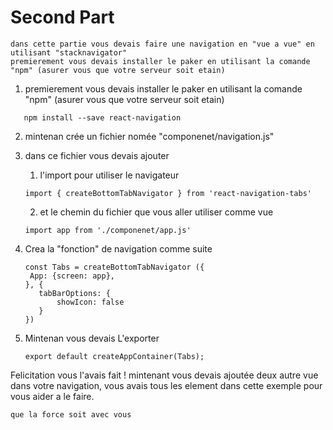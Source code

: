 # Second Part
    dans cette partie vous devais faire une navigation en "vue a vue" en utilisant "stacknavigator"
    premierement vous devais installer le paker en utilisant la comande "npm" (asurer vous que votre serveur soit etain)
1) premierement vous devais installer le paker en utilisant la comande "npm" (asurer vous que votre serveur soit etain)
```
   npm install --save react-navigation
```
2) mintenan crée un fichier nomée "componenet/navigation.js"

3) dans ce fichier vous devais ajouter
    1) l'import pour utiliser le navigateur 
      ```
      import { createBottomTabNavigator } from 'react-navigation-tabs'
      ```
    2) et le chemin du fichier que vous aller utiliser comme vue
      ```
      import app from './componenet/app.js'
      ```
4) Crea la "fonction" de navigation comme suite

   ```
   const Tabs = createBottomTabNavigator ({
    App: {screen: app},
   }, {
      tabBarOptions: {
          showIcon: false
      }
   })
   ```
 5) Mintenan vous devais L'exporter
    ```
    export default createAppContainer(Tabs);
    ```
Felicitation vous l'avais fait ! mintenant vous devais ajoutée deux autre vue dans votre navigation, vous avais tous les element dans cette exemple pour vous aider a le faire.
```
que la force soit avec vous 
```
